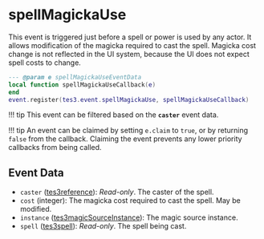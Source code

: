 <!---
	This file is autogenerated. Do not edit this file manually. Your changes will be ignored.
	More information: https://github.com/MWSE/MWSE/tree/master/docs
-->

# spellMagickaUse

This event is triggered just before a spell or power is used by any actor. It allows modification of the magicka required to cast the spell. Magicka cost change is not reflected in the UI system, because the UI does not expect spell costs to change.

```lua
--- @param e spellMagickaUseEventData
local function spellMagickaUseCallback(e)
end
event.register(tes3.event.spellMagickaUse, spellMagickaUseCallback)
```

!!! tip
	This event can be filtered based on the **`caster`** event data.

!!! tip
	An event can be claimed by setting `e.claim` to `true`, or by returning `false` from the callback. Claiming the event prevents any lower priority callbacks from being called.

## Event Data

* `caster` ([tes3reference](../../types/tes3reference)): *Read-only*. The caster of the spell.
* `cost` (integer): The magicka cost required to cast the spell. May be modified.
* `instance` ([tes3magicSourceInstance](../../types/tes3magicSourceInstance)): The magic source instance.
* `spell` ([tes3spell](../../types/tes3spell)): *Read-only*. The spell being cast.


